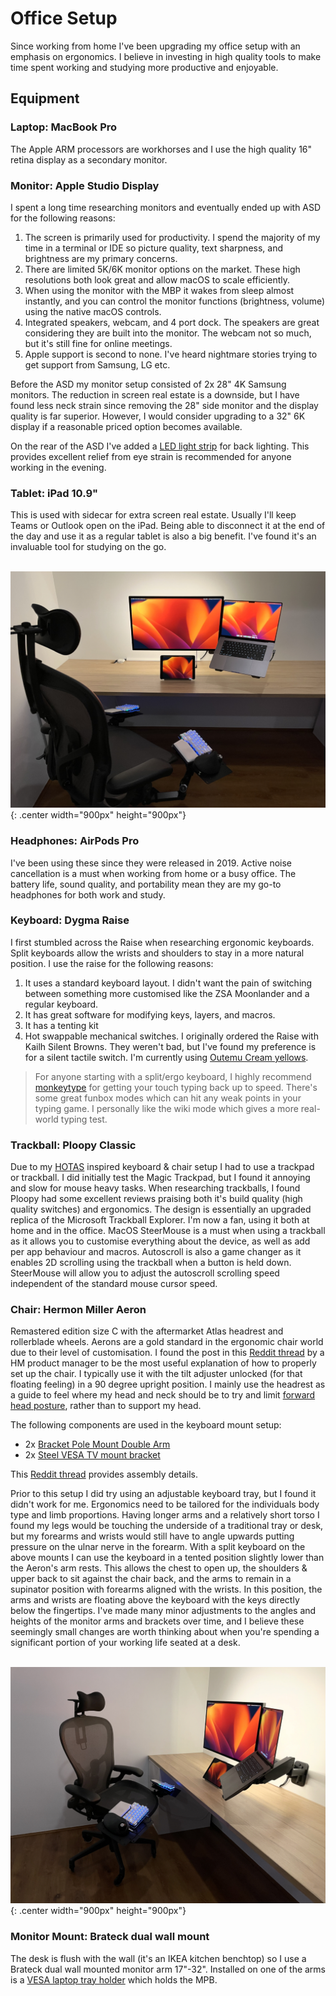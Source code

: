 # Office Setup

Since working from home I've been upgrading my office setup with an emphasis on ergonomics. I believe in investing in high quality tools to make time spent working and studying more productive and enjoyable.

## Equipment

### Laptop: MacBook Pro

The Apple ARM processors are workhorses and I use the high quality 16" retina display as a secondary monitor.

### Monitor: Apple Studio Display

I spent a long time researching monitors and eventually ended up with ASD for the following reasons:

1. The screen is primarily used for productivity. I spend the majority of my time in a terminal or IDE so picture quality, text sharpness, and brightness are my primary concerns.
2. There are limited 5K/6K monitor options on the market. These high resolutions both look great and allow macOS to scale efficiently.
3. When using the monitor with the MBP it wakes from sleep almost instantly, and you can control the monitor functions (brightness, volume) using the native macOS controls.
4. Integrated speakers, webcam, and 4 port dock. The speakers are great considering they are built into the monitor. The webcam not so much, but it's still fine for online meetings.
5. Apple support is second to none. I've heard nightmare stories trying to get support from Samsung, LG etc.

Before the ASD my monitor setup consisted of 2x 28" 4K Samsung monitors. The reduction in screen real estate is a downside, but I have found less neck strain since removing the 28" side monitor and the display quality is far superior. However, I would consider upgrading to a 32" 6K display if a reasonable priced option becomes available.

On the rear of the ASD I've added a [LED light strip](https://www.amazon.com.au/PAUTIX-Dimmable-Backlight-Flexible-Lighting/dp/B0B1J57XS9?th=1) for back lighting. This provides excellent relief from eye strain is recommended for anyone working in the evening.

### Tablet: iPad 10.9"

This is used with sidecar for extra screen real estate. Usually I'll keep Teams or Outlook open on the iPad. Being able to disconnect it at the end of the day and use it as a regular tablet is also a big benefit. I've found it's an invaluable tool for studying on the go.

</br>![Office Setup 2](../assets/images/about/office-setup2.jpg){: .center width="900px" height="900px"}

### Headphones: AirPods Pro

I've been using these since they were released in 2019. Active noise cancellation is a must when working from home or a busy office. The battery life, sound quality, and portability mean they are my go-to headphones for both work and study.

### Keyboard: Dygma Raise

I first stumbled across the Raise when researching ergonomic keyboards. Split keyboards allow the wrists and shoulders to stay in a more natural position. I use the raise for the following reasons:

1. It uses a standard keyboard layout. I didn't want the pain of switching between something more customised like the ZSA Moonlander and a regular keyboard.
2. It has great software for modifying keys, layers, and macros.
3. It has a tenting kit 
4. Hot swappable mechanical switches. I originally ordered the Raise with Kailh Silent Browns. They weren't bad, but I've found my preference is for a silent tactile switch. I'm currently using [Outemu Cream yellows](https://www.aliexpress.com/item/1005004669940336.html). 

> For anyone starting with a split/ergo keyboard, I highly recommend [monkeytype](https://monkeytype.com) for getting your touch typing back up to speed. There's some great funbox modes which can hit any weak points in your typing game. I personally like the wiki mode which gives a more real-world typing test.

### Trackball: Ploopy Classic

Due to my [HOTAS](https://en.wikipedia.org/wiki/HOTAS) inspired keyboard & chair setup I had to use a trackpad or trackball. I did initially test the Magic Trackpad, but I found it annoying and slow for mouse heavy tasks. When researching trackballs, I found Ploopy had some excellent reviews praising both it's build quality (high quality switches) and ergonomics. The design is essentially an upgraded replica of the Microsoft Trackball Explorer. I'm now a fan, using it both at home and in the office. MacOS SteerMouse is a must when using a trackball as it allows you to customise everything about the device, as well as add per app behaviour and macros. Autoscroll is also a game changer as it enables 2D scrolling using the trackball when a button is held down. SteerMouse will allow you to adjust the autoscroll scrolling speed independent of the standard mouse cursor speed.

### Chair: Hermon Miller Aeron

Remastered edition size C with the aftermarket Atlas headrest and rollerblade wheels. Aerons are a gold standard in the ergonomic chair world due to their level of customisation. I found the post in this [Reddit thread](https://www.reddit.com/r/Ergonomics/comments/q6xmju/ive_been_having_a_lot_of_neck_and_back_pain_im/) by a HM product manager to be the most useful explanation of how to properly set up the chair. I typically use it with the tilt adjuster unlocked (for that floating feeling) in a 90 degree upright position. I mainly use the headrest as a guide to feel where my head and neck should be to try and limit [forward head posture](https://www.physio-pedia.com/Forward_Head_Posture), rather than to support my head.

The following components are used in the keyboard mount setup:

- 2x [Bracket Pole Mount Double Arm](https://au.element14.com/pro-signal/1290b/bracket-pole-mount-double-arm/dp/278225201?st=bracket%20pole%20mount%20double%20arm)
- 2x [Steel VESA TV mount bracket](https://www.amazon.com.au/dp/B07MJTJ6T4?ref_=pe_19115062_429603572_302_E_DDE_dt_1&th=1)

This [Reddit thread](https://www.reddit.com/r/hotas/comments/mmmyp2/herman_miller_aeron_diy_mounts_with_quick_release/) provides assembly details.

Prior to this setup I did try using an adjustable keyboard tray, but I found it didn't work for me. Ergonomics need to be tailored for the individuals body type and limb proportions. Having longer arms and a relatively short torso I found my legs would be touching the underside of a traditional tray or desk, but my forearms and wrists would still have to angle upwards putting pressure on the ulnar nerve in the forearm. With a split keyboard on the above mounts I can use the keyboard in a tented position slightly lower than the Aeron's arm rests. This allows the chest to open up, the shoulders & upper back to sit against the chair back, and the arms to remain in a supinator position with forearms aligned with the wrists. In this position, the arms and wrists are floating above the keyboard with the keys directly below the fingertips. I've made many minor adjustments to the angles and heights of the monitor arms and brackets over time, and I believe these seemingly small changes are worth thinking about when you're spending a significant portion of your working life seated at a desk.

</br>![Office Setup 1](../assets/images/about/office-setup1.jpg){: .center width="900px" height="900px"}

### Monitor Mount: Brateck dual wall mount

The desk is flush with the wall (it's an IKEA kitchen benchtop) so I use a Brateck dual wall mounted monitor arm 17"-32". Installed on one of the arms is a [VESA laptop tray holder](https://www.ebay.com.au/itm/174574651488) which holds the MPB.

